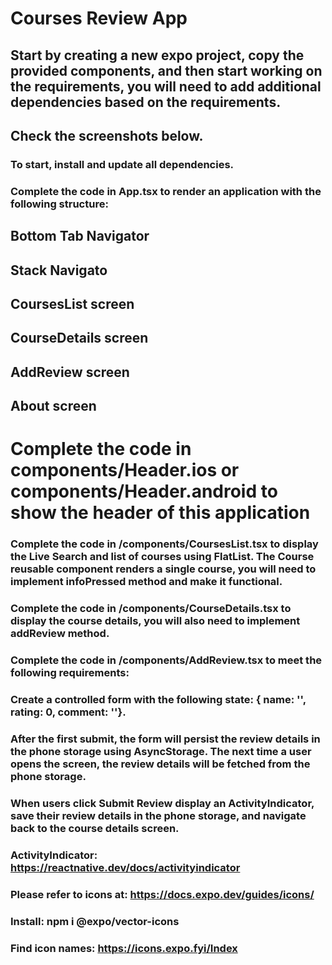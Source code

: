 # Courses Review App
## Start by creating a new expo project, copy the provided components, and then start working on the requirements, you will need to add additional dependencies based on the requirements. 
##  Check the screenshots below.

### To start, install and update all dependencies.
### Complete the code in App.tsx to render an application with the following structure:
 ## Bottom Tab Navigator
 ## Stack Navigato
## CoursesList screen
## CourseDetails screen
   ## AddReview screen
  ##  About screen
# Complete the code in components/Header.ios or components/Header.android to show the header of this application
### Complete the code in /components/CoursesList.tsx to display the Live Search and list of courses using FlatList. The Course reusable component renders a single course, you will need to implement infoPressed method and make it functional.
### Complete the code in /components/CourseDetails.tsx to display the course details, you will also need to implement addReview method.

### Complete the code in /components/AddReview.tsx to meet the following requirements:

### Create a controlled form with the following state: { name: '', rating: 0, comment: ''}.
### After the first submit, the form will persist the review details in the phone storage using AsyncStorage. The next time a user opens the screen, the review details will be fetched from the phone storage.
### When users click Submit Review display an ActivityIndicator, save their review details in the phone storage, and navigate back to the course details screen.

 ### ActivityIndicator: https://reactnative.dev/docs/activityindicator
 ### Please refer to icons at: https://docs.expo.dev/guides/icons/
### Install: npm i @expo/vector-icons
 ### Find icon names: https://icons.expo.fyi/Index
